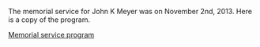 <!--
.. title: Memorial Service
.. slug: memorial-service
.. date: 2014/03/15 14:56:20
.. tags:
.. link:
.. description:
.. type: text
-->


The memorial service for John K Meyer was on November 2nd, 2013. Here is a copy of the program.

[Memorial service program](Memorial-John-Meyer.pdf)
